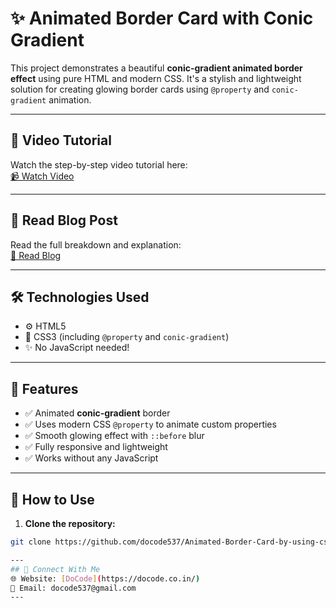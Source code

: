 # ✨ Animated Border Card with Conic Gradient

This project demonstrates a beautiful **conic-gradient animated border effect** using pure HTML and modern CSS. It's a stylish and lightweight solution for creating glowing border cards using `@property` and `conic-gradient` animation.

---

## 🎥 Video Tutorial
Watch the step-by-step video tutorial here:  
[📹 Watch Video](#)

---

## 📝 Read Blog Post
Read the full breakdown and explanation:  
[📰 Read Blog](#)

---

## 🛠️ Technologies Used
- ⚙️ HTML5  
- 🎨 CSS3 (including `@property` and `conic-gradient`)
- ✨ No JavaScript needed!

---

## 🚀 Features
- ✅ Animated **conic-gradient** border  
- ✅ Uses modern CSS `@property` to animate custom properties  
- ✅ Smooth glowing effect with `::before` blur  
- ✅ Fully responsive and lightweight  
- ✅ Works without any JavaScript  

---

## 📂 How to Use

1. **Clone the repository:**

```bash
git clone https://github.com/docode537/Animated-Border-Card-by-using-css

---
## 📩 Connect With Me
🌐 Website: [DoCode](https://docode.co.in/)
📧 Email: docode537@gmail.com 
---